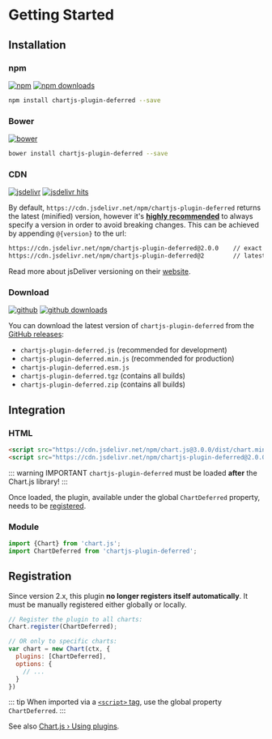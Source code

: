 # Getting Started

## Installation

### npm

[![npm](https://img.shields.io/npm/v/chartjs-plugin-deferred.svg?style=flat-square&maxAge=600)](https://npmjs.com/package/chartjs-plugin-deferred) [![npm downloads](https://img.shields.io/npm/dm/chartjs-plugin-deferred.svg?style=flat-square&maxAge=600)](https://npmjs.com/package/chartjs-plugin-deferred)

```sh
npm install chartjs-plugin-deferred --save
```

### Bower

[![bower](https://img.shields.io/bower/v/chartjs-plugin-deferred.svg?style=flat-square&maxAge=600)](https://libraries.io/bower/chartjs-plugin-deferred)

```sh
bower install chartjs-plugin-deferred --save
```

### CDN

[![jsdelivr](https://img.shields.io/npm/v/chartjs-plugin-deferred.svg?label=jsdelivr&style=flat-square&maxAge=600)](https://cdn.jsdelivr.net/npm/chartjs-plugin-deferred@latest/dist/) [![jsdelivr hits](https://data.jsdelivr.com/v1/package/npm/chartjs-plugin-deferred/badge)](https://www.jsdelivr.com/package/npm/chartjs-plugin-deferred)

By default, `https://cdn.jsdelivr.net/npm/chartjs-plugin-deferred` returns the latest (minified) version, however it's [**highly recommended**](https://www.jsdelivr.com/features) to always specify a version in order to avoid breaking changes. This can be achieved by appending `@{version}` to the url:

```sh
https://cdn.jsdelivr.net/npm/chartjs-plugin-deferred@2.0.0    // exact version
https://cdn.jsdelivr.net/npm/chartjs-plugin-deferred@2        // latest 2.x.x
```

Read more about jsDeliver versioning on their [website](https://www.jsdelivr.com/).

### Download

[![github](https://img.shields.io/github/release/chartjs/chartjs-plugin-deferred.svg?style=flat-square&maxAge=600)](https://github.com/chartjs/chartjs-plugin-deferred/releases/latest) [![github downloads](https://img.shields.io/github/downloads/chartjs/chartjs-plugin-deferred/total.svg?style=flat-square&maxAge=600)](https://somsubhra.github.io/github-release-stats/?username=chartjs&repository=chartjs-plugin-deferred)

You can download the latest version of `chartjs-plugin-deferred` from the [GitHub releases](https://github.com/chartjs/chartjs-plugin-deferred/releases/latest):

- `chartjs-plugin-deferred.js` (recommended for development)
- `chartjs-plugin-deferred.min.js` (recommended for production)
- `chartjs-plugin-deferred.esm.js`
- `chartjs-plugin-deferred.tgz` (contains all builds)
- `chartjs-plugin-deferred.zip` (contains all builds)

## Integration

### HTML

```html
<script src="https://cdn.jsdelivr.net/npm/chart.js@3.0.0/dist/chart.min.js"></script>
<script src="https://cdn.jsdelivr.net/npm/chartjs-plugin-deferred@2.0.0/dist/chartjs-plugin-deferred.min.js">
```

::: warning IMPORTANT
`chartjs-plugin-deferred` must be loaded **after** the Chart.js library!
:::

Once loaded, the plugin, available under the global `ChartDeferred` property, needs to be [registered](#registration).

### Module

```javascript
import {Chart} from 'chart.js';
import ChartDeferred from 'chartjs-plugin-deferred';
```

## Registration

Since version 2.x, this plugin **no longer registers itself automatically**. It must be manually registered either globally or locally.

```javascript
// Register the plugin to all charts:
Chart.register(ChartDeferred);
```

```javascript
// OR only to specific charts:
var chart = new Chart(ctx, {
  plugins: [ChartDeferred],
  options: {
    // ...
  }
})
```

::: tip
When imported via a [`<script>` tag](#html), use the global property `ChartDeferred`.
:::

See also [Chart.js &rsaquo; Using plugins](https://www.chartjs.org/docs/latest/developers/plugins.html).

